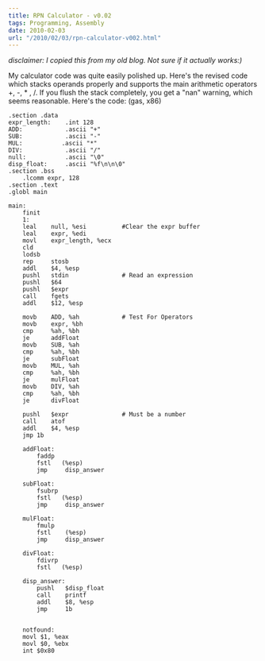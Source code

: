 ```yaml
---
title: RPN Calculator - v0.02
tags: Programming, Assembly
date: 2010-02-03
url: "/2010/02/03/rpn-calculator-v002.html"
---
```


*disclaimer: I copied this from my old blog. Not sure if it actually works:)*

My calculator code was quite easily polished up. Here's the revised
code which stacks operands properly and supports the main arithmetic
operators +, -, * , /. If you flush the stack completely, you get
a "nan" warning, which seems reasonable. Here's the code: (gas, x86)

    .section .data
    expr_length:    .int 128
    ADD:            .ascii "+"
    SUB:            .ascii "-"
    MUL:           .ascii "*"
    DIV:            .ascii "/"
    null:           .ascii "\0"
    disp_float:     .ascii "%f\n\n\0"
    .section .bss
        .lcomm expr, 128
    .section .text
    .globl main

    main:
        finit
        1:
        leal    null, %esi          #Clear the expr buffer
        leal    expr, %edi
        movl    expr_length, %ecx
        cld
        lodsb
        rep     stosb
        addl    $4, %esp
        pushl   stdin               # Read an expression
        pushl   $64
        pushl   $expr
        call    fgets
        addl    $12, %esp

        movb    ADD, %ah            # Test For Operators
        movb    expr, %bh
        cmp     %ah, %bh
        je      addFloat
        movb    SUB, %ah
        cmp     %ah, %bh
        je      subFloat
        movb    MUL, %ah
        cmp     %ah, %bh
        je      mulFloat
        movb    DIV, %ah
        cmp     %ah, %bh
        je      divFloat

        pushl   $expr               # Must be a number
        call    atof
        addl    $4, %esp
        jmp 1b

        addFloat:
            faddp
            fstl   (%esp)
            jmp     disp_answer

        subFloat:
            fsubrp
            fstl   (%esp)
            jmp     disp_answer

        mulFloat:
            fmulp
            fstl    (%esp)
            jmp     disp_answer

        divFloat:
            fdivrp
            fstl   (%esp)

        disp_answer:
            pushl   $disp_float
            call    printf
            addl    $8, %esp
            jmp     1b


        notfound:
        movl $1, %eax
        movl $0, %ebx
        int $0x80
